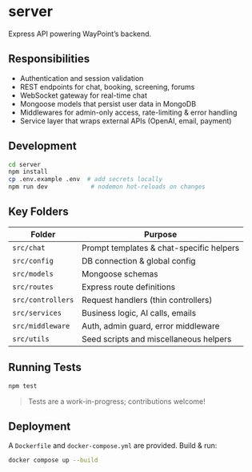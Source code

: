 # server

Express API powering WayPoint’s backend.

## Responsibilities

- Authentication and session validation
- REST endpoints for chat, booking, screening, forums
- WebSocket gateway for real-time chat
- Mongoose models that persist user data in MongoDB
- Middlewares for admin-only access, rate-limiting & error handling
- Service layer that wraps external APIs (OpenAI, email, payment)

## Development

```bash
cd server
npm install
cp .env.example .env  # add secrets locally
npm run dev            # nodemon hot-reloads on changes
```

## Key Folders

| Folder        | Purpose                                   |
|---------------|-------------------------------------------|
| `src/chat`    | Prompt templates & chat-specific helpers  |
| `src/config`  | DB connection & global config             |
| `src/models`  | Mongoose schemas                          |
| `src/routes`  | Express route definitions                 |
| `src/controllers` | Request handlers (thin controllers)  |
| `src/services` | Business logic, AI calls, emails        |
| `src/middleware` | Auth, admin guard, error middleware    |
| `src/utils`   | Seed scripts and miscellaneous helpers    |

## Running Tests

```bash
npm test
```

> Tests are a work-in-progress; contributions welcome!

## Deployment

A `Dockerfile` and `docker-compose.yml` are provided. Build & run:

```bash
docker compose up --build
```
